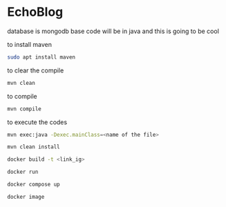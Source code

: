 # EchoBlog
database is mongodb
base code will be in java
and this is going to be cool

to install maven
```bash
sudo apt install maven
```
to clear the compile
```bash
mvn clean
```
to compile
```bash
mvn compile
```
to execute the codes
```bash
mvn exec:java -Dexec.mainClass=<name of the file>
```
``` bash 
mvn clean install
```
```bash
docker build -t <link_ig>
```
```bash
docker run 
```
```bash
docker compose up
```
```bash
docker image
```
